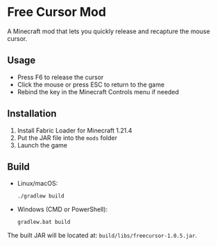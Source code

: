 # Free Cursor Mod

A Minecraft mod that lets you quickly release and recapture the mouse cursor.

## Usage

- Press F6 to release the cursor
- Click the mouse or press ESC to return to the game
- Rebind the key in the Minecraft Controls menu if needed

## Installation

1. Install Fabric Loader for Minecraft 1.21.4
2. Put the JAR file into the `mods` folder
3. Launch the game

## Build

- Linux/macOS:
  ```bash
  ./gradlew build
  ```

- Windows (CMD or PowerShell):
  ```bat
  gradlew.bat build
  ```

The built JAR will be located at: `build/libs/freecursor-1.0.5.jar`.
